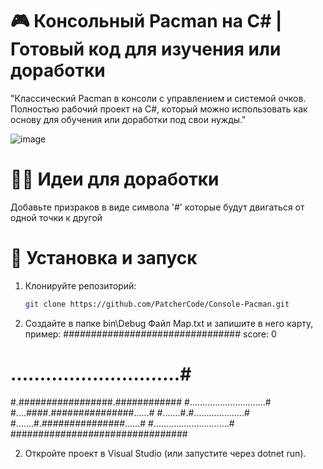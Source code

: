 # 🎮 Консольный Pacman на C# | Готовый код для изучения или доработки
"Классический Pacman в консоли с управлением и системой очков. Полностью рабочий проект на C#, который можно использовать как основу для обучения или доработки под свои нужды."

![image](https://github.com/user-attachments/assets/c7fa395d-93e4-415d-b454-2d9a893c06d3)

# 👨‍💻 Идеи для доработки

Добавьте призраков в виде символа '#' которые будут двигаться от одной точки к другой

# 🚀 Установка и запуск 
1. Клонируйте репозиторий:  
   ```bash
   git clone https://github.com/PatcherCode/Console-Pacman.git
   
2. Создайте в папке bin\Debug Файл Map.txt и запишите в него карту, пример:
################################ score: 0                                                                 
# .............................#
#.#################.############
#..............................#
#....####.###############......#
#.......#.#....................#
#.......#.###############......#
#..............................#
################################

2. Откройте проект в Visual Studio (или запустите через dotnet run).
